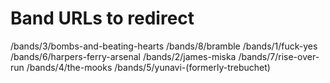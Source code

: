# Band URLs to redirect

/bands/3/bombs-and-beating-hearts
/bands/8/bramble
/bands/1/fuck-yes
/bands/6/harpers-ferry-arsenal
/bands/2/james-miska
/bands/7/rise-over-run
/bands/4/the-mooks
/bands/5/yunavi-(formerly-trebuchet)
